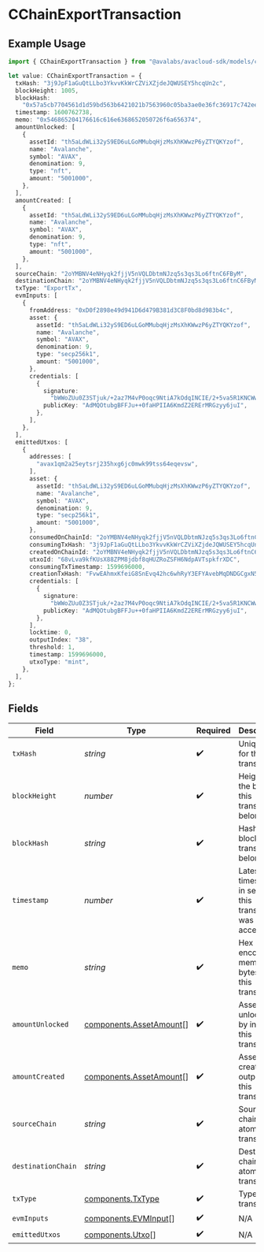 # CChainExportTransaction

## Example Usage

```typescript
import { CChainExportTransaction } from "@avalabs/avacloud-sdk/models/components";

let value: CChainExportTransaction = {
  txHash: "3j9JpF1aGuQtLLbo3YkvvKkWrCZViXZjdeJQWUSEY5hcqUn2c",
  blockHeight: 1005,
  blockHash:
    "0x57a5cb7704561d1d59bd563b6421021b7563960c05ba3ae0e36fc36917c742ee",
  timestamp: 1600762738,
  memo: "0x546865204176616c616e6368652050726f6a656374",
  amountUnlocked: [
    {
      assetId: "th5aLdWLi32yS9ED6uLGoMMubqHjzMsXhKWwzP6yZTYQKYzof",
      name: "Avalanche",
      symbol: "AVAX",
      denomination: 9,
      type: "nft",
      amount: "5001000",
    },
  ],
  amountCreated: [
    {
      assetId: "th5aLdWLi32yS9ED6uLGoMMubqHjzMsXhKWwzP6yZTYQKYzof",
      name: "Avalanche",
      symbol: "AVAX",
      denomination: 9,
      type: "nft",
      amount: "5001000",
    },
  ],
  sourceChain: "2oYMBNV4eNHyqk2fjjV5nVQLDbtmNJzq5s3qs3Lo6ftnC6FByM",
  destinationChain: "2oYMBNV4eNHyqk2fjjV5nVQLDbtmNJzq5s3qs3Lo6ftnC6FByM",
  txType: "ExportTx",
  evmInputs: [
    {
      fromAddress: "0xD0f2898e49d941D6d479B381d3C8F0bd8d983b4c",
      asset: {
        assetId: "th5aLdWLi32yS9ED6uLGoMMubqHjzMsXhKWwzP6yZTYQKYzof",
        name: "Avalanche",
        symbol: "AVAX",
        denomination: 9,
        type: "secp256k1",
        amount: "5001000",
      },
      credentials: [
        {
          signature:
            "bWWoZUu0Z3STjuk/+2az7M4vP0oqc9NtiA7kOdqINCIE/2+5va5R1KNCWwEX5jE1xVHLvAxU2LHTN5gK8m84HwA",
          publicKey: "AdMQOtubgBFFJu++0faHPIIA6KmdZ2ERErMRGzyy6juI",
        },
      ],
    },
  ],
  emittedUtxos: [
    {
      addresses: [
        "avax1qm2a25eytsrj235hxg6jc0mwk99tss64eqevsw",
      ],
      asset: {
        assetId: "th5aLdWLi32yS9ED6uLGoMMubqHjzMsXhKWwzP6yZTYQKYzof",
        name: "Avalanche",
        symbol: "AVAX",
        denomination: 9,
        type: "secp256k1",
        amount: "5001000",
      },
      consumedOnChainId: "2oYMBNV4eNHyqk2fjjV5nVQLDbtmNJzq5s3qs3Lo6ftnC6FByM",
      consumingTxHash: "3j9JpF1aGuQtLLbo3YkvvKkWrCZViXZjdeJQWUSEY5hcqUn2c",
      createdOnChainId: "2oYMBNV4eNHyqk2fjjV5nVQLDbtmNJzq5s3qs3Lo6ftnC6FByM",
      utxoId: "68vLva9kfKUsX88ZPM8jdbf8qHUZRoZSFH6NdpAVTspkfrXDC",
      consumingTxTimestamp: 1599696000,
      creationTxHash: "FvwEAhmxKfeiG8SnEvq42hc6whRyY3EFYAvebMqDNDGCgxN5Z",
      credentials: [
        {
          signature:
            "bWWoZUu0Z3STjuk/+2az7M4vP0oqc9NtiA7kOdqINCIE/2+5va5R1KNCWwEX5jE1xVHLvAxU2LHTN5gK8m84HwA",
          publicKey: "AdMQOtubgBFFJu++0faHPIIA6KmdZ2ERErMRGzyy6juI",
        },
      ],
      locktime: 0,
      outputIndex: "38",
      threshold: 1,
      timestamp: 1599696000,
      utxoType: "mint",
    },
  ],
};
```

## Fields

| Field                                                              | Type                                                               | Required                                                           | Description                                                        | Example                                                            |
| ------------------------------------------------------------------ | ------------------------------------------------------------------ | ------------------------------------------------------------------ | ------------------------------------------------------------------ | ------------------------------------------------------------------ |
| `txHash`                                                           | *string*                                                           | :heavy_check_mark:                                                 | Unique ID for this transaction.                                    | 3j9JpF1aGuQtLLbo3YkvvKkWrCZViXZjdeJQWUSEY5hcqUn2c                  |
| `blockHeight`                                                      | *number*                                                           | :heavy_check_mark:                                                 | Height of the block this transaction belongs to.                   | 1005                                                               |
| `blockHash`                                                        | *string*                                                           | :heavy_check_mark:                                                 | Hash of the block this transaction belongs to.                     | 0x57a5cb7704561d1d59bd563b6421021b7563960c05ba3ae0e36fc36917c742ee |
| `timestamp`                                                        | *number*                                                           | :heavy_check_mark:                                                 | Latest timestamp in seconds this transaction was accepted.         | 1600762738                                                         |
| `memo`                                                             | *string*                                                           | :heavy_check_mark:                                                 | Hex encoded memo bytes for this transaction.                       | 0x546865204176616c616e6368652050726f6a656374                       |
| `amountUnlocked`                                                   | [components.AssetAmount](../../models/components/assetamount.md)[] | :heavy_check_mark:                                                 | Assets unlocked by inputs of this transaction.                     |                                                                    |
| `amountCreated`                                                    | [components.AssetAmount](../../models/components/assetamount.md)[] | :heavy_check_mark:                                                 | Assets created by outputs of this transaction.                     |                                                                    |
| `sourceChain`                                                      | *string*                                                           | :heavy_check_mark:                                                 | Source chain for an atomic transaction.                            | 2oYMBNV4eNHyqk2fjjV5nVQLDbtmNJzq5s3qs3Lo6ftnC6FByM                 |
| `destinationChain`                                                 | *string*                                                           | :heavy_check_mark:                                                 | Destination chain for an atomic transaction.                       | 2oYMBNV4eNHyqk2fjjV5nVQLDbtmNJzq5s3qs3Lo6ftnC6FByM                 |
| `txType`                                                           | [components.TxType](../../models/components/txtype.md)             | :heavy_check_mark:                                                 | Type of transaction.                                               | ExportTx                                                           |
| `evmInputs`                                                        | [components.EVMInput](../../models/components/evminput.md)[]       | :heavy_check_mark:                                                 | N/A                                                                |                                                                    |
| `emittedUtxos`                                                     | [components.Utxo](../../models/components/utxo.md)[]               | :heavy_check_mark:                                                 | N/A                                                                |                                                                    |